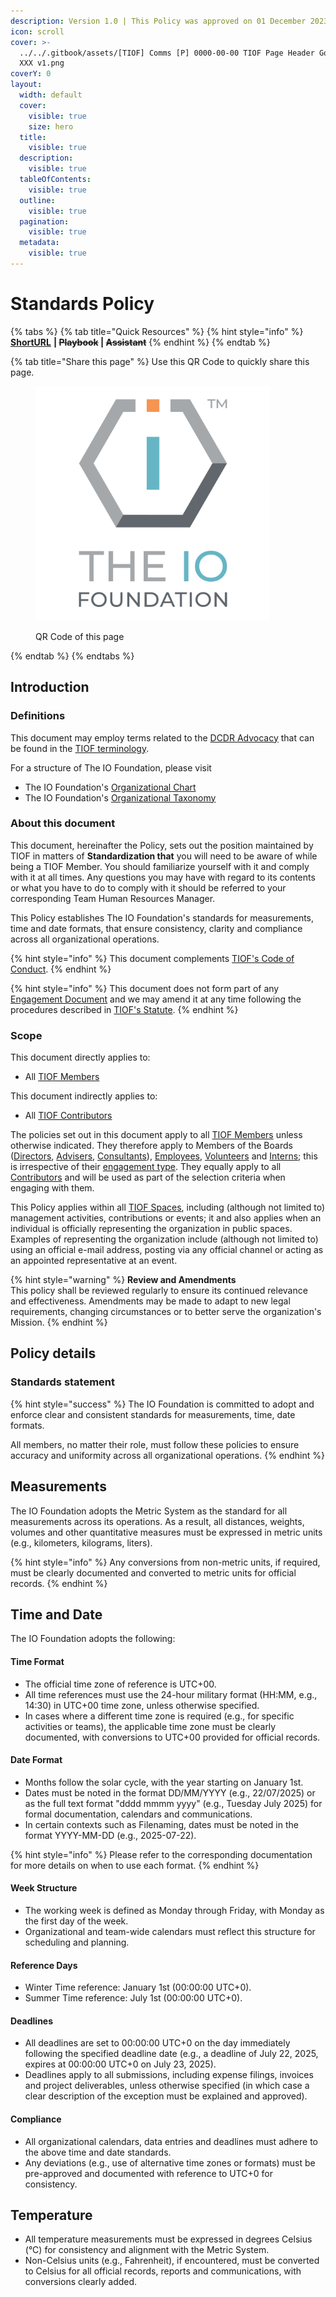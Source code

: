 ```yaml
---
description: Version 1.0 | This Policy was approved on 01 December 2023.
icon: scroll
cover: >-
  ../../.gitbook/assets/[TIOF] Comms [P] 0000-00-00 TIOF Page Header Governance
  XXX v1.png
coverY: 0
layout:
  width: default
  cover:
    visible: true
    size: hero
  title:
    visible: true
  description:
    visible: true
  tableOfContents:
    visible: true
  outline:
    visible: true
  pagination:
    visible: true
  metadata:
    visible: true
---
```


# Standards Policy

{% tabs %}
{% tab title="Quick Resources" %}
{% hint style="info" %}
[**ShortURL**](https://short.theiofoundation.org/TIOFPolicyStandards) **|&#x20;**~~**Playbook**~~**&#x20;|&#x20;**~~**Assistant**~~
{% endhint %}
{% endtab %}

{% tab title="Share this page" %}
Use this QR Code to quickly share this page.

<figure><img src="../../.gitbook/assets/[TIOF] Comms [P] TIOF Full Logo C T HiRes ENG v1.6.png" alt="" width="375"><figcaption><p>QR Code of this page</p></figcaption></figure>
{% endtab %}
{% endtabs %}

## Introduction

### Definitions

This document may employ terms related to the [DCDR Advocacy](https://tiof.click/DCDRAdvocacy) that can be found in the [TIOF terminology](https://tiof.click/TIOFTerminology).

For a structure of The IO Foundation, please visit

* The IO Foundation's [Organizational Chart](http://tiof.click/TIOFOrgChart)
* The IO Foundation's [Organizational Taxonomy](https://tiof.click/OrgTaxonomy)

### About this document

This document, hereinafter the Policy, sets out the position maintained by TIOF in matters of **Standardization that** you will need to be aware of while being a TIOF Member. You should familiarize yourself with it and comply with it at all times. Any questions you may have with regard to its contents or what you have to do to comply with it should be referred to your corresponding Team Human Resources Manager.

This Policy establishes The IO Foundation's standards for measurements, time and date formats, that ensure consistency, clarity and compliance across all organizational operations.

{% hint style="info" %}
This document complements [TIOF's Code of Conduct](https://tiof.click/TIOFPolicyCoC).
{% endhint %}

{% hint style="info" %}
This document does not form part of any [Engagement Document](https://tiof.click/TIOFTerminology#engagement-document) and we may amend it at any time following the procedures described in [TIOF's Statute](https://tiof.click/TIOFStatute).
{% endhint %}

### Scope

This document directly applies to:

* All [TIOF Members](https://tiof.click/TIOFTerminology#members)

This document indirectly applies to:

* All [TIOF Contributors](https://tiof.click/TIOFTerminology#contributors)

The policies set out in this document apply to all [TIOF Members](https://tiof.click/TIOFTerminology#members) unless otherwise indicated. They therefore apply to Members of the Boards ([Directors](https://tiof.click/TIOFTerminology#directors), [Advisers](https://tiof.click/TIOFTerminology#advisers), [Consultants](https://tiof.click/TIOFTerminology#consultants)), [Employees](https://tiof.click/TIOFTerminology#employees), [Volunteers](https://tiof.click/TIOFTerminology#volunteers) and [Interns](https://tiof.click/TIOFTerminology#interns); this is irrespective of their [engagement type](https://tiof.click/TIOFTerminology#engagement-type). They equally apply to all [Contributors](https://tiof.click/TIOFTerminology#contributors) and will be used as part of the selection criteria when engaging with them.

This Policy applies within all [TIOF Spaces](https://tiof.click/TIOFTerminology#spaces), including (although not limited to) management activities, contributions or events; it and also applies when an individual is officially representing the organization in public spaces. Examples of representing the organization include (although not limited to) using an official e-mail address, posting via any official channel or acting as an appointed representative at an event.

{% hint style="warning" %}
**Review and Amendments**\
This policy shall be reviewed regularly to ensure its continued relevance and effectiveness. Amendments may be made to adapt to new legal requirements, changing circumstances or to better serve the organization's Mission.
{% endhint %}

## Policy details

### Standards statement

{% hint style="success" %}
The IO Foundation is committed to adopt and enforce clear and consistent standards for measurements, time, date formats.

All members, no matter their role, must follow these policies to ensure accuracy and uniformity across all organizational operations.
{% endhint %}

## **Measurements**

The IO Foundation adopts the Metric System as the standard for all measurements across its operations. As a result, all distances, weights, volumes and other quantitative measures must be expressed in metric units (e.g., kilometers, kilograms, liters).

{% hint style="info" %}
Any conversions from non-metric units, if required, must be clearly documented and converted to metric units for official records.
{% endhint %}

## Time and Date

The IO Foundation adopts the following:

#### Time Format

* The official time zone of reference is UTC+00.
* All time references must use the 24-hour military format (HH:MM, e.g., 14:30) in UTC+00 time zone, unless otherwise specified.
* In cases where a different time zone is required (e.g., for specific activities or teams), the applicable time zone must be clearly documented, with conversions to UTC+00 provided for official records.

#### Date Format

* Months follow the solar cycle, with the year starting on January 1st.
* Dates must be noted in the format DD/MM/YYYY (e.g., 22/07/2025) or as the full text format "dddd mmmm yyyy" (e.g., Tuesday July 2025) for formal documentation, calendars and communications.
* In certain contexts such as Filenaming, dates must be noted in the format YYYY-MM-DD (e.g., 2025-07-22).

{% hint style="info" %}
Please refer to the corresponding documentation for more details on when to use each format.
{% endhint %}

#### Week Structure

* The working week is defined as Monday through Friday, with Monday as the first day of the week.
* Organizational and team-wide calendars must reflect this structure for scheduling and planning.

#### Reference Days

* Winter Time reference: January 1st (00:00:00 UTC+0).
* Summer Time reference: July 1st (00:00:00 UTC+0).

#### Deadlines

* All deadlines are set to 00:00:00 UTC+0 on the day immediately following the specified deadline date (e.g., a deadline of July 22, 2025, expires at 00:00:00 UTC+0 on July 23, 2025).
* Deadlines apply to all submissions, including expense filings, invoices and project deliverables, unless otherwise specified (in which case a clear description of the exception must be explained and approved).

#### Compliance

* All organizational calendars, data entries and deadlines must adhere to the above time and date standards.
* Any deviations (e.g., use of alternative time zones or formats) must be pre-approved and documented with reference to UTC+0 for consistency.

## Temperature

* All temperature measurements must be expressed in degrees Celsius (°C) for consistency and alignment with the Metric System.
* Non-Celsius units (e.g., Fahrenheit), if encountered, must be converted to Celsius for all official records, reports and communications, with conversions clearly added.



